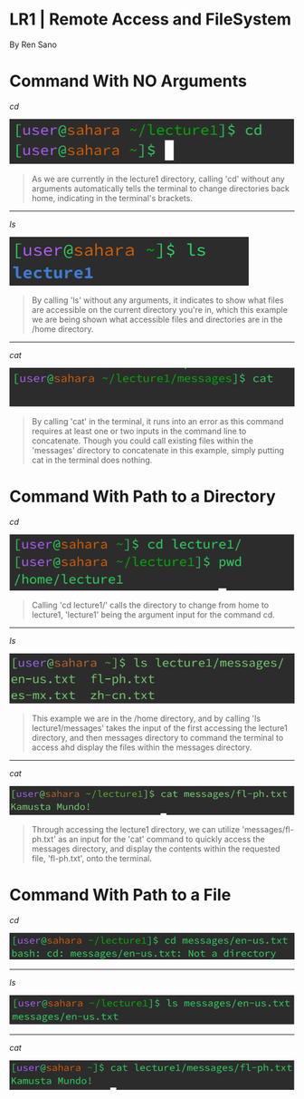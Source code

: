 # **LR1 | Remote Access and FileSystem**

By Ren Sano

# **Command With NO Arguments**

*cd*

  ![Image](images/cdnoarg.png)
 > As we are currently in the lecture1 directory, calling 'cd' without any arguments automatically tells the terminal to change directories back home, indicating in the terminal's brackets.
---
*ls*

 ![Image](images/noarg.png)
> By calling 'ls' without any arguments, it indicates to show what files are accessible on the current directory you're in, which this example we are being shown what accessible files and directories are in the /home directory.
---
*cat*

![Image](images/catnoarg.png)
> By calling 'cat' in the terminal, it runs into an error as this command requires at least one or two inputs in the command line to concatenate. Though you could call existing files within the 'messages' directory to concatenate in this example, simply putting cat in the terminal does nothing. 

# **Command With Path to a Directory**

*cd*

  ![Image](images/direct.png)
> Calling 'cd lecture1/' calls the directory to change from home to lecture1, 'lecture1' being the argument input for the command cd.
---
*ls*

 ![Image](images/lsdirect.png)
> This example we are in the /home directory, and by calling 'ls lecture1/messages' takes the input of the first accessing the lecture1 directory, and then messages directory to command the terminal to access ahd display the files within the messages directory.

---
*cat*

  ![Image](images/catdirect.png)
> Through accessing the lecture1 directory, we can utilize 'messages/fl-ph.txt' as an input for the 'cat' command to quickly access the messages directory, and display the contents within the requested file, 'fl-ph.txt', onto the terminal.

# **Command With Path to a File**

*cd*

  ![Image](images/cdpath.png)
> 

---
*ls*

  ![Image](images/lspath.png)
>

---
*cat*

  ![Image](images/catpath.png)
> 

